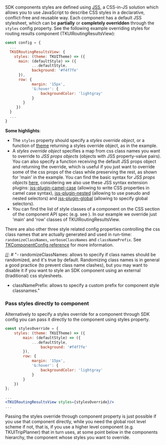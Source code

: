 SDK components styles are defined using [JSS](https://cssinjs.org/?v=v10.4.0), a CSS-in-JS solution which allows you to 
use JavaScript to describe CSS styles in a declarative, conflict-free and reusable way.
Each component has a default JSS stylesheet, which can be __partially__ or __completely overridden__ through the 
```styles``` config property. See the following example overriding styles for routing results component 
(TKUIRoutingResultsView):

```js static
const config = {
  ...  
  TKUIRoutingResultsView: {
    styles: (theme: TKUITheme) => ({
      main: (defaultStyle) => ({
            ...defaultStyle,
            background: '#f4f7fe'
      }),
      row: {
            margin: '15px',
            '&:hover': {
                backgroundColor: 'lightgray'
            }
        }
     })
  }
  ...
}
```

__Some highlights__:

- The ```styles``` property should specify a _styles override object_, or a function of [theme](TKUITheme) returning a styles
override object, as in the example.
-  A _styles override object_ specifies a map from css class names you want to override to _JSS props objects_ 
(objects with JSS property-value pairs).
You can also specify a function receiving the default JSS props object and returning the override,
which is useful if you just want to override some of the css props of the class while preserving the rest, as shown for 
'main' in the example. You can find the basic syntax for _JSS props objects_ [here](https://cssinjs.org/jss-syntax/?v=v10.4.0),
considering we also use these JSS syntax extension plugins: 
[jss-plugin-camel-case](https://cssinjs.org/jss-plugin-camel-case?v=v10.4.0) (allowing to write CSS properties in camel 
case syntax), [jss-plugin-nested](https://cssinjs.org/jss-plugin-nested/?v=v10.4.0) (allowing to use pseudo and nested 
selectors) and [jss-plugin-global](https://cssinjs.org/jss-plugin-global/?v=v10.4.0) (allowing to specify global selectors).  
- You can find the list of style classes of a component on the CSS section of the component API spec (e.g. see 
[](TKUIRoutingResultsView)). In our example we override just 'main' and 'row' classes of TKUIRoutingResultsView.


There are also other three style related config properties controlling the css class names that are actually generated 
and used in run-time: ```randomizeClassNames```, ```verboseClassNames``` and ```classNamePrefix```. 
See [TKComponentConfig reference](TKComponentConfig) for more information. 

[//]: # "- randomizeClassNames: allows to specify if class names should be randomized, and it's true by default. 
Randomizing class names is in general a good practice (to prevent class name clashes), but you may want to disable it 
if you want to style an SDK component using an external (traditional) css stylesheets.
- classNamePrefix: allows to specify a custom prefix for component style classnames."

[//]: # "[ ] Allow a way to reset styles, e.g. by passing a reset stylesheet to the component (one overriding all classes with empty objects), or provide an additional attribute to specify that."

### Pass styles directly to component

Alternatively to specify a styles override for a component through SDK config you can pass it directly to the component
using styles property.

```jsx static
const stylesOverride = {
    styles: (theme: TKUITheme) => ({
        main: (defaultStyle) => ({
            ...defaultStyle,
                background: '#f4f7fe'
        }),
        row: {
            margin: '15px',
            '&:hover': {
                backgroundColor: 'lightgray'
            }
        }
    })
};

...
<TKUIRoutingResultsView styles={stylesOverride}/>
...

```

Passing the styles override through component property is just possible if you use that component directly, while you 
need the global root level scheme if not, that is, if you use a higher level component (e.g. TKUITripPlanner) that in
turn uses, at some point below in the components hierarchy, the component whose styles you want to override.